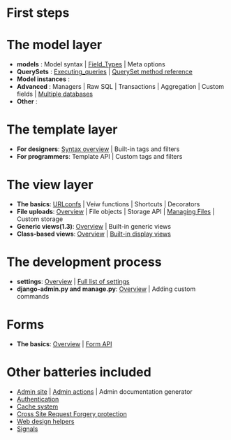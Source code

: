 

# First steps

# The model layer
* **models** : Model syntax | [Field_Types](https://github.com/sally225/mywiki/blob/master/django_doc/The%20model%20layer/Field_Types.md) | Meta options
* **QuerySets** : [Executing_queries](https://github.com/sally225/mywiki/blob/master/django_doc/The%20model%20layer/Executing_queries.md) | [QuerySet method reference](https://github.com/sally225/mywiki/blob/master/django_doc/The%20model%20layer/QuerySet_method_reference.md)
* **Model instances** :
* **Advanced** : Managers | Raw SQL | Transactions | Aggregation | Custom fields | [Multiple databases](https://github.com/sally225/mywiki/blob/master/django_doc/The%20model%20layer/multi-db.md)
* **Other** :

# The template layer
* **For designers**: [Syntax overview](https://github.com/sally225/mywiki/tree/master/django_doc/The%20template%20layer) | Built-in tags and filters
* **For programmers**: Template API | Custom tags and filters

# The view layer
* **The basics**: [URLconfs](https://github.com/sally225/mywiki/blob/master/django_doc/urlconfs.md) | Veiw functions | Shortcuts | Decorators
* **File uploads**: [Overview](https://github.com/sally225/mywiki/blob/master/django_doc/The%20view%20layer/file-upload-overview.md) | File objects | Storage API | [Managing Files](https://github.com/sally225/mywiki/blob/master/django_doc/topics/files.md) | Custom storage
* **Generic views(1.3)**: [Overview](https://github.com/sally225/mywiki/blob/master/django_doc/The%20view%20layer/Generic_views-Overview.md) | Built-in generic views
* **Class-based views**: [Overview](https://github.com/sally225/mywiki/blob/master/django_doc/The%20view%20layer/class-based-views_Overview.md) | [Built-in display views]()
# The development process
* **settings**: [Overview](https://github.com/sally225/mywiki/blob/master/django_doc/topics/settings.md) | [Full list of settings](https://github.com/sally225/mywiki/blob/master/django_doc/Settings.md)
* **django-admin.py and manage.py**: [Overview](https://github.com/sally225/mywiki/blob/master/django_doc/ref/django-admin.py_and_manage.py.md) | Adding custom commands

# Forms
* **The basics**: [Overview](https://github.com/sally225/mywiki/blob/master/django_doc/forms/overview.md) | [Form API](https://github.com/sally225/mywiki/blob/master/django_doc/forms/api.md)

# Other batteries included
* [Admin site](https://github.com/sally225/mywiki/blob/master/django_doc/The_Django_admin_site.md) | [Admin actions](https://github.com/sally225/mywiki/blob/master/django_doc/Admin_actions.md) | Admin documentation generator
* [Authentication](https://github.com/sally225/mywiki/blob/master/django_doc/User_authentication_in_Django.md)
* [Cache system](https://github.com/sally225/mywiki/blob/master/django_doc/topics/cache-system.md)
* [Cross Site Request Forgery protection](https://github.com/sally225/mywiki/blob/master/django_doc/ref/contrib/csrf.md)
* [Web design helpers](https://github.com/sally225/mywiki/blob/master/django_doc/ref/contrib/webdesign.md)
* [Signals](https://github.com/sally225/mywiki/tree/master/django_doc/topics/signals.md)
